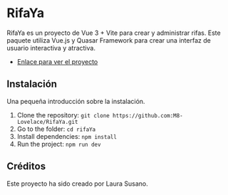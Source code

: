 # RifaYa

RifaYa es un proyecto de Vue 3 + Vite para crear y administrar rifas. Este paquete utiliza Vue.js y Quasar Framework para crear una interfaz de usuario interactiva y atractiva.

- [Enlace para ver el proyecto](https://fantastic-starlight-72c889.netlify.app/)

## Instalación
Una pequeña introducción sobre la instalación.
1. Clone the repository: `git clone https://github.com:M8-Lovelace/RifaYa.git`
2. Go to the folder: `cd rifaYa`
3. Install dependencies: `npm install`
4. Run the project: `npm run dev`

## Créditos
Este proyecto ha sido creado por Laura Susano.